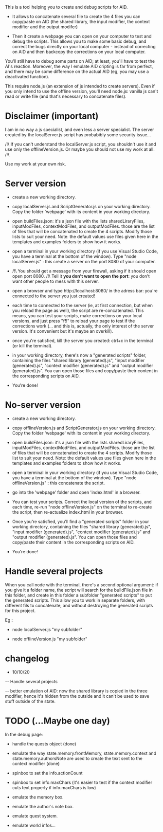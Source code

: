 This is a tool helping you to create and debug scripts for AID.

- It allows to concatenate several file to create the 4 files you can copy/paste on AID 
(the shared library, the input modifier, the context modifier and the output modifer)

- Then it create a webpage you can open on your computer to test and debug the scripts. 
This allows you to make some basic debug, and correct the bugs directly on your local computer -
instead of correcting on AID and then backcopy the corrections on your local computer.

You'll still have to debug some parts on AID; at least, you'll have to test the AI's reaction. 
Moreover, the way I emulate AID cripting is far from perfect, and there may be some difference on the actual AID
(eg, you may use a deactivated function).

This require node.js (an extension of js intended to create servers). Even if you only intend to use the offline 
version, you'll need node.js: vanilla js can't read or write file (and that's necessary to concatenate files).


# Disclaimer (important)

I am in no way a js specialist, and even less a server specialist. The server created by the localServer.js script 
has probabibly some security issue... 

/!\ If you can't understand the localServer.js script, you shouldn't use it and use only the offlineVersion.js. Or maybe you should not use my work at all. /!\

Use my work at your own risk.


# Server version

- create a new working directory. 

- copy localServer.js and ScriptGenerator.js on your working directory. Copy the folder 'webpage' with its content in your working directory.

- open buildFiles.json: it's a json file with the lists sharedLiraryFiles, inputModFiles, contextModFiles, and outputModFiles.
those are the list of files that will be concatenated to create the 4 scripts. Modify those lists to suit your need. Note: the default values use files given here 
in the templates and examples folders to show how it works. 

- open a terminal in your working directory (if you use Visual Studio Code, you have a terminal at the bottom of the window). 
Type "node localServer.js" : this create a server on the port 8080 of your computer.

- /!\ You should get a message from your firewall, asking if it should open open port 8080. /!\ 
Tell it **you don't want to open the port**: you don't want other people to mess with this server.

- open a browser and type http://localhost:8080/ in the adress bar: you're connected to the server you just created!

- each time to connected to the server (ie, at first connection, but when you reload the page as well), 
the script are re-concatenated. This means, you can test your scripts, make corrections on your local versions, 
and just press "f5" to reload your page to test if the corrections work (... and this is, actually, the 
only interest of the server version. It's convenient but it's maybe an overkill).

- once you're satisfied, kill the server you created: ctrl+c in the terminal (or kill the terminal).

- in your working directory, there's now a "generated scripts" folder, containing the files "shared library (generated).js",
"input modifier (generated).js", "context modifier (generated).js" and "output modifier (generated).js". You can open those 
files and copy/paste their content in the corresponding scripts on AID.

- You're done!


# No-server version

- create a new working directory. 

- copy offlineVersion.js and ScriptGenerator.js on your working directory. Copy the folder 'webpage' with its content in your working directory.

- open buildFiles.json: it's a json file with the lists sharedLiraryFiles, inputModFiles, contextModFiles, and outputModFiles.
those are the list of files that will be concatenated to create the 4 scripts. Modify those list to suit your need. Note: the default values use files given here 
in the templates and examples folders to show how it works. 

- open a terminal in your working directory (if you use Visual Studio Code, you have a terminal at the bottom of the window). 
Type "node offlineVersion.js" : this concatenate the script.

- go into the 'webpage' folder and open 'index.html' in a browser.

- You can test your scripts. Correct the local version of the scripts, and each time, re-run "node offlineVersion.js" on the terminal
to re-create the script, then re-actualize index.html in your browser.

- Once you're satisfied, you'll find a "generated scripts" folder in your working directory, containing the files "shared library (generated).js",
"input modifier (generated).js", "context modifier (generated).js" and "output modifier (generated).js". You can open those 
files and copy/paste their content in the corresponding scripts on AID.

- You're done!


# Handle several projects

When you call node with the terminal, there's a second optional argument: if you give it a folder name, 
the script will search for the buildFile.json file in this folder, and create in this folder a subfolder 
"generated scripts" to put the generated scripts. This allow you to work in separate folders, with different
fils to concatenate, and without destroying the generated scripts for this project.

Eg : 

- node localServer.js "my subfolder"

- node offlineVersion.js "my subfolder"


# changelog

- 10/10/20 

-- Handle several projects

-- better emulation of AID: now the shared library is copied in the three modifier, 
hence it's hidden from the outside and it can't be used to save stuff outside of the state.


# TODO (...Maybe one day)

In the debug page:

- handle the quests object (done)

- emulate the way state.memory.frontMemory, state.memory.context and state.memory.authorsNote are used to create the text sent to the context modifier (done)

- spinbox to set the info.actionCount

- spinbox to set info.maxChars (it's easier to test if the context modifier cuts text properly if info.maxChars is low)

- emulate the memory box.

- emulate the author's note box.

- emulate quest system.

- emulate world infos...
